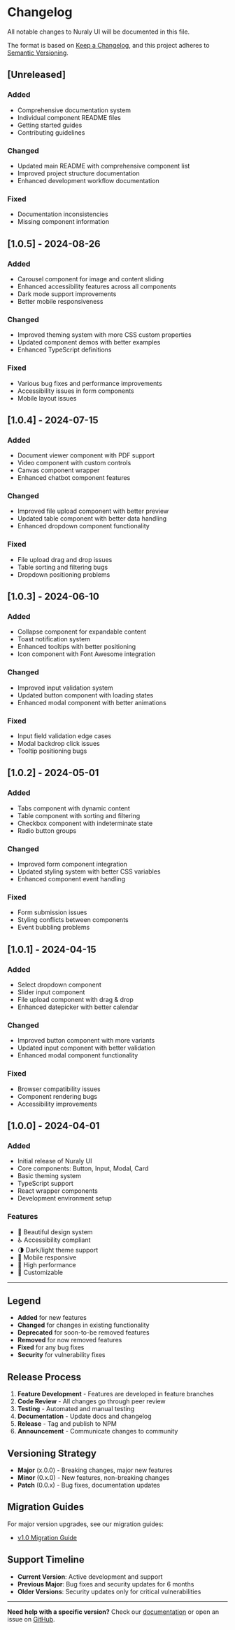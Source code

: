 # Changelog

All notable changes to Nuraly UI will be documented in this file.

The format is based on [Keep a Changelog](https://keepachangelog.com/en/1.0.0/),
and this project adheres to [Semantic Versioning](https://semver.org/spec/v2.0.0.html).

## [Unreleased]

### Added
- Comprehensive documentation system
- Individual component README files
- Getting started guides
- Contributing guidelines

### Changed
- Updated main README with comprehensive component list
- Improved project structure documentation
- Enhanced development workflow documentation

### Fixed
- Documentation inconsistencies
- Missing component information

## [1.0.5] - 2024-08-26

### Added
- Carousel component for image and content sliding
- Enhanced accessibility features across all components
- Dark mode support improvements
- Better mobile responsiveness

### Changed
- Improved theming system with more CSS custom properties
- Updated component demos with better examples
- Enhanced TypeScript definitions

### Fixed
- Various bug fixes and performance improvements
- Accessibility issues in form components
- Mobile layout issues

## [1.0.4] - 2024-07-15

### Added
- Document viewer component with PDF support
- Video component with custom controls
- Canvas component wrapper
- Enhanced chatbot component features

### Changed
- Improved file upload component with better preview
- Updated table component with better data handling
- Enhanced dropdown component functionality

### Fixed
- File upload drag and drop issues
- Table sorting and filtering bugs
- Dropdown positioning problems

## [1.0.3] - 2024-06-10

### Added
- Collapse component for expandable content
- Toast notification system
- Enhanced tooltips with better positioning
- Icon component with Font Awesome integration

### Changed
- Improved input validation system
- Updated button component with loading states
- Enhanced modal component with better animations

### Fixed
- Input field validation edge cases
- Modal backdrop click issues
- Tooltip positioning bugs

## [1.0.2] - 2024-05-01

### Added
- Tabs component with dynamic content
- Table component with sorting and filtering
- Checkbox component with indeterminate state
- Radio button groups

### Changed
- Improved form component integration
- Updated styling system with better CSS variables
- Enhanced component event handling

### Fixed
- Form submission issues
- Styling conflicts between components
- Event bubbling problems

## [1.0.1] - 2024-04-15

### Added
- Select dropdown component
- Slider input component
- File upload component with drag & drop
- Enhanced datepicker with better calendar

### Changed
- Improved button component with more variants
- Updated input component with better validation
- Enhanced modal component functionality

### Fixed
- Browser compatibility issues
- Component rendering bugs
- Accessibility improvements

## [1.0.0] - 2024-04-01

### Added
- Initial release of Nuraly UI
- Core components: Button, Input, Modal, Card
- Basic theming system
- TypeScript support
- React wrapper components
- Development environment setup

### Features
- 🎨 Beautiful design system
- ♿ Accessibility compliant
- 🌗 Dark/light theme support
- 📱 Mobile responsive
- 🚀 High performance
- 🔧 Customizable

---

## Legend

- **Added** for new features
- **Changed** for changes in existing functionality
- **Deprecated** for soon-to-be removed features
- **Removed** for now removed features
- **Fixed** for any bug fixes
- **Security** for vulnerability fixes

## Release Process

1. **Feature Development** - Features are developed in feature branches
2. **Code Review** - All changes go through peer review
3. **Testing** - Automated and manual testing
4. **Documentation** - Update docs and changelog
5. **Release** - Tag and publish to NPM
6. **Announcement** - Communicate changes to community

## Versioning Strategy

- **Major** (x.0.0) - Breaking changes, major new features
- **Minor** (0.x.0) - New features, non-breaking changes
- **Patch** (0.0.x) - Bug fixes, documentation updates

## Migration Guides

For major version upgrades, see our migration guides:
- [v1.0 Migration Guide](./docs/getting-started/migration.md)

## Support Timeline

- **Current Version**: Active development and support
- **Previous Major**: Bug fixes and security updates for 6 months
- **Older Versions**: Security updates only for critical vulnerabilities

---

**Need help with a specific version?** Check our [documentation](./docs/README.md) or open an issue on [GitHub](https://github.com/NuralyUI/NuralyUI/issues).
